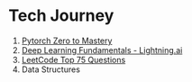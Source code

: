 # Tech Journey

1. [Pytorch Zero to Mastery](https://www.learnpytorch.io/00_pytorch_fundamentals/)
2. [Deep Learning Fundamentals - Lightning.ai](https://lightning.ai/courses/deep-learning-fundamentals/)
3. [LeetCode Top 75 Questions](https://leetcode.com/discuss/study-guide/5989880/Curated-List-of-Top-75-LeetCode-Questions-to-Save-Your-Time/)
4. Data Structures
